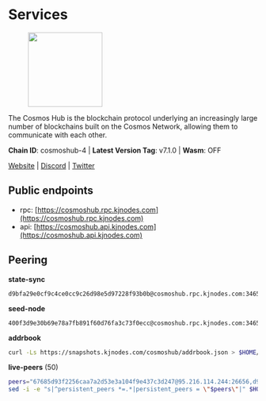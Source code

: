 # Services

<figure><img src="https://raw.githubusercontent.com/kj89/testnet_manuals/main/pingpub/logos/cosmoshub.png" width="150" alt=""><figcaption></figcaption></figure>

The Cosmos Hub is the blockchain protocol underlying an  increasingly large number of blockchains built on the  Cosmos Network, allowing them to communicate with each other.

**Chain ID**: cosmoshub-4 | **Latest Version Tag**: v7.1.0 | **Wasm**: OFF

[Website](https://hub.cosmos.network) | [Discord](https://discord.gg/cosmosnetwork) | [Twitter](https://twitter.com/cosmoshub)


## Public endpoints

* rpc: [https://cosmoshub.rpc.kjnodes.com](https://cosmoshub.rpc.kjnodes.com)
* api: [https://cosmoshub.api.kjnodes.com](https://cosmoshub.api.kjnodes.com)

## Peering

**state-sync**

```text
d9bfa29e0cf9c4ce0cc9c26d98e5d97228f93b0b@cosmoshub.rpc.kjnodes.com:34656
```

**seed-node**

```text
400f3d9e30b69e78a7fb891f60d76fa3c73f0ecc@cosmoshub.rpc.kjnodes.com:34659
```

**addrbook**
```bash
curl -Ls https://snapshots.kjnodes.com/cosmoshub/addrbook.json > $HOME/.gaia/config/addrbook.json
```

**live-peers** (50)
```bash
peers="67685d93f2256caa7a2d53e3a104f9e437c3d247@95.216.114.244:26656,d9bfa29e0cf9c4ce0cc9c26d98e5d97228f93b0b@65.109.88.38:34656,213857e741833d17275ea559bb2d0342398cec99@35.245.206.45:26656,241b17dba97a2ed3c3747d12781fb86c9706e2d4@89.58.27.86:26656,cf10a45ead9e76d45b06dee97ef779e65103c78e@3.128.185.235:26656,b533749dfe0dc09eff1dfb2adf83108f9125ee1c@162.55.97.111:26656,e829d4764a5cecc44b3414777853b34407b36601@185.16.39.179:26656,c940e11c1072dad06da3b1b48ca92966bb37e93a@74.96.207.58:28721,e0ab6c5cc86959853f499236b8297344802ac5f4@5.161.139.201:26656,8dc4fd0007c74bdf4b7ee1e5a3ab68161cc8f845@142.132.208.213:26656,c03593feca52899e9cc38ae0fed671fb96ab0bba@52.203.105.100:26656,dd53fa5cfb6a604feb80860d47506d0dd84baa12@142.132.210.234:26656,7b8ab74fa7c3cc10b203b990abfc86e1a0b82a79@34.254.201.211:26656,9d048653fa4d98e6c0760ed0c54ad2d257ba46df@65.108.137.34:26656,b4df042182f7c4e1ebcc537e721b9d7f0f8d9c76@51.15.82.190:26656,cd7af8aaa29bca12c575dedb77a4a1efe019e661@54.77.214.250:26656,b79e1d3a621bdafd3a8d9a49dff8f4737d0bedc9@52.73.168.104:26656,5b4529df65f9c1006d51472a827f1deb23825ba2@167.235.34.35:14656,547a1165e390a14d70e7de0cbf1708fea80eb44d@172.104.115.76:26656,ba3bacc714817218562f743178228f23678b2873@34.141.15.99:26656,73c2a86cc0d4b51c81bd0e36cee69f1731bcda0d@23.88.69.157:26656,1da54d20c7339713f1d6d28dd2117087dd33d0ca@154.53.32.78:26656,79ce3cda5d6a8464f4141166982a0352bed1e89f@65.108.137.37:26656,344d87e04fdf04be760da5069a59d9a489b886a6@52.14.44.1:26656,bd410d4564f7e0dd9a0eb16a64c337a059e11b80@47.103.35.130:26656,dea13e7232642331360d4387b0ab106b014092d4@116.202.236.59:26656,51c49b57b371e3645de715e0034236a8bd61965e@35.234.21.2:26656,dff07399aeadf3f1b6edfac07f92a238112d3036@93.189.30.120:26656,d54eacb237dfbc0eb934a45509f878eb3ea3a5b3@64.44.148.195:26656,1d02b4300c6b6fd1123a20502f0b3c0ce3b73654@88.198.16.9:26656,1cce99042f884d669e7287e3e362bff8e385c63e@46.4.79.183:26726,5dde13b98a2f69f54e0d5e3384fdc903bbb2dc30@172.93.214.11:26656,d9dbd30f7e9ae99dc05645f48f4637c2f4a14645@34.107.9.71:26656,d35f08a60aeb2729d07e92e778b4c6f83379092e@18.138.160.68:26656,803abd0b6b0478ab7f7e38dbda89902ca67f8778@65.21.90.137:11956,c1e437f73b8889b78ea34981e7c349157ad80284@107.135.15.66:26656,44594a57ce538a21f8558bcb1c9ce560ad879e3e@15.235.114.84:26656,6a45e3655209dacddedf735a898ccfcae085abec@65.109.182.72:26656,c540af0c82963228aa865d27d9b6142fc54b571d@176.9.102.164:26656,10e3acd4baeb6cba8881d75a0bde04b5526b39ce@3.217.133.209:26656,546d4549fc264a4e9db5b9f1ffe5179d923cb586@46.4.81.211:26656,7023db1ac96fe1053640206c44e04b41e29de273@47.75.119.188:26656,cf52e109b7015d5c21f50ab4331fb7062160ab6c@34.79.21.52:26656,b7e3dacac35201ecb6b3259aa9e59e5a96cba5be@51.68.10.109:26656,f8ae898b130457bbbf05fd3d2e9ca4559bd528fd@37.120.245.157:26656,90a572b126de59fb924b050669e3d0851c7e8dd1@89.149.218.130:26656,48fc4fe58d5392bda805212ba0c8e4e772dba1f9@142.132.158.93:14956,84cc83cd09a974a234a3fdb5bb4fd46fd856f8ec@142.132.135.239:26656,9c116194f25fd0d146019f171ef0f49904dcc586@167.86.98.230:26656,88b03d0ae562ec55414bef4b3e0073bb16933938@18.138.176.63:26656"
sed -i -e "s|^persistent_peers *=.*|persistent_peers = \"$peers\"|" $HOME/.gaia/config/config.toml
```
